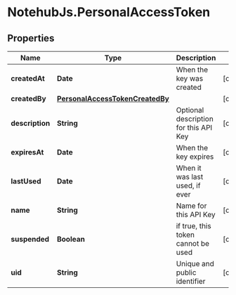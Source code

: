 # NotehubJs.PersonalAccessToken

## Properties

| Name            | Type                                                                | Description                           | Notes      |
| --------------- | ------------------------------------------------------------------- | ------------------------------------- | ---------- |
| **createdAt**   | **Date**                                                            | When the key was created              | [optional] |
| **createdBy**   | [**PersonalAccessTokenCreatedBy**](PersonalAccessTokenCreatedBy.md) |                                       | [optional] |
| **description** | **String**                                                          | Optional description for this API Key | [optional] |
| **expiresAt**   | **Date**                                                            | When the key expires                  | [optional] |
| **lastUsed**    | **Date**                                                            | When it was last used, if ever        | [optional] |
| **name**        | **String**                                                          | Name for this API Key                 | [optional] |
| **suspended**   | **Boolean**                                                         | if true, this token cannot be used    | [optional] |
| **uid**         | **String**                                                          | Unique and public identifier          | [optional] |
